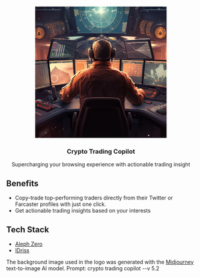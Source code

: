 <br/>
<div align="center">
  <a>
    <img src="logo.png" width="350">
  </a>
  <h3 align="center">Crypto Trading Copilot</h3>
  <p align="center">
Supercharging your browsing experience with actionable trading insight
  </p>
</div>

## Benefits

- Copy-trade top-performing traders directly from their Twitter or Farcaster profiles with just one click.
- Get actionable trading insights based on your interests

## Tech Stack

- [Aleph Zero](https://alephzero.org/)
- [IDriss](https://github.com/idriss-crypto/ts-library)

The background image used in the logo was generated with the [Midjourney](https://www.midjourney.com/) text-to-image AI model. Prompt: crypto trading copilot --v 5.2</p>